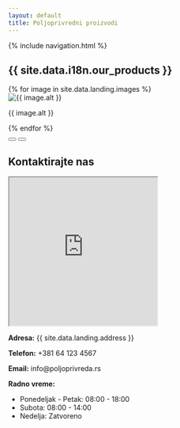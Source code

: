 ```yaml
---
layout: default
title: Poljoprivredni proizvodi
---
```

{% include navigation.html %}

<section id="proizvodi" class="container my-5">
        <h2 class="text-center mb-4">{{ site.data.i18n.our_products }}</h2>
        <div id="productCarousel" class="carousel slide" data-bs-ride="carousel">
            <div class="carousel-inner">
                {% for image in site.data.landing.images %}
                    <div class="carousel-item {% if forloop.index == 1 %}active{% endif %} text-center">
                        <img src="{{ site.baseurl }}{{ image.url }}" class="d-block mx-auto" alt="{{ image.alt }}">
                        <p class="mt-2">{{ image.alt }}</p>
                    </div>
                {% endfor %}
            </div>
            <button class="carousel-control-prev" type="button" data-bs-target="#productCarousel" data-bs-slide="prev">
                <span class="carousel-control-prev-icon p-4" aria-hidden="true"></span>
            </button>
            <button class="carousel-control-next" type="button" data-bs-target="#productCarousel" data-bs-slide="next">
                <span class="carousel-control-next-icon p-4" aria-hidden="true"></span>
            </button>
        </div>
</section>
<section id="kontakt" class="container my-5">
        <h2 class="text-center mb-4">Kontaktirajte nas</h2>
        <div class="row">
            <div class="col-md-6">
                <iframe class="w-100" height="300" src="https://www.google.com/maps/embed?" allowfullscreen></iframe>
            </div>
            <div class="col-md-6">
                <p><strong>Adresa:</strong> {{ site.data.landing.address }}</p>
                <p><strong>Telefon:</strong> +381 64 123 4567</p>
                <p><strong>Email:</strong> info@poljoprivreda.rs</p>
                <p><strong>Radno vreme:</strong></p>
                <ul class="p-0">
                    <li class="py-1">Ponedeljak - Petak: 08:00 - 18:00</li>
                    <li class="py-1">Subota: 08:00 - 14:00</li>
                    <li class="py-1">Nedelja: Zatvoreno</li>
                </ul>
            </div>
        </div>
</section>
